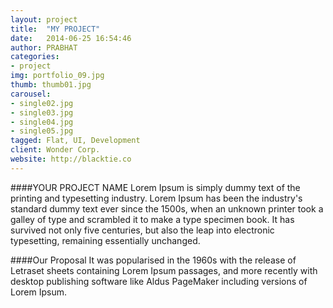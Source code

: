 ```yaml
---
layout: project
title:  "MY PROJECT"
date:   2014-06-25 16:54:46
author: PRABHAT
categories:
- project
img: portfolio_09.jpg
thumb: thumb01.jpg
carousel:
- single02.jpg
- single03.jpg
- single04.jpg
- single05.jpg
tagged: Flat, UI, Development
client: Wonder Corp.
website: http://blacktie.co
---
```

####YOUR PROJECT NAME
Lorem Ipsum is simply dummy text of the printing and typesetting industry. Lorem Ipsum has been the industry's standard dummy text ever since the 1500s, when an unknown printer took a galley of type and scrambled it to make a type specimen book. It has survived not only five centuries, but also the leap into electronic typesetting, remaining essentially unchanged.

####Our Proposal
It was popularised in the 1960s with the release of Letraset sheets containing Lorem Ipsum passages, and more recently with desktop publishing software like Aldus PageMaker including versions of Lorem Ipsum.

